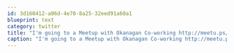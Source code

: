```yaml
---
id: 3d160412-a06d-4e70-8a25-32eed91a60a1
blueprint: text
category: twitter
title: "I'm going to a Meetup with Okanagan Co-working http://meetu.ps/LncJ"
caption: "I'm going to a Meetup with Okanagan Co-working http://meetu.ps/LncJ"
---
```

